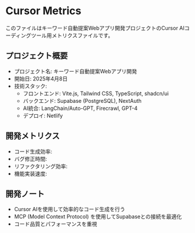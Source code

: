 # Cursor Metrics

このファイルはキーワード自動提案Webアプリ開発プロジェクトのCursor AIコーディングツール用メトリクスファイルです。

## プロジェクト概要

- プロジェクト名: キーワード自動提案Webアプリ開発
- 開始日: 2025年4月8日
- 技術スタック: 
  - フロントエンド: Vite.js, Tailwind CSS, TypeScript, shadcn/ui
  - バックエンド: Supabase (PostgreSQL), NextAuth
  - AI統合: LangChain/Auto-GPT, Firecrawl, GPT-4
  - デプロイ: Netlify

## 開発メトリクス

- コード生成効率: 
- バグ修正時間: 
- リファクタリング効率: 
- 機能実装速度: 

## 開発ノート

- Cursor AIを使用して効率的なコード生成を行う
- MCP (Model Context Protocol) を使用してSupabaseとの接続を最適化
- コード品質とパフォーマンスを重視
